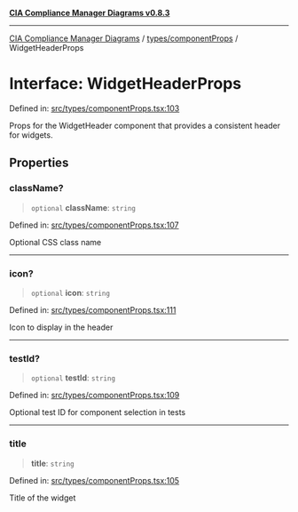 [**CIA Compliance Manager Diagrams v0.8.3**](../../../README.md)

***

[CIA Compliance Manager Diagrams](../../../modules.md) / [types/componentProps](../README.md) / WidgetHeaderProps

# Interface: WidgetHeaderProps

Defined in: [src/types/componentProps.tsx:103](https://github.com/Hack23/cia-compliance-manager/blob/368d5a1330a94df78d48c65d28962bd0f7cab363/src/types/componentProps.tsx#L103)

Props for the WidgetHeader component that provides a consistent header for widgets.

## Properties

### className?

> `optional` **className**: `string`

Defined in: [src/types/componentProps.tsx:107](https://github.com/Hack23/cia-compliance-manager/blob/368d5a1330a94df78d48c65d28962bd0f7cab363/src/types/componentProps.tsx#L107)

Optional CSS class name

***

### icon?

> `optional` **icon**: `string`

Defined in: [src/types/componentProps.tsx:111](https://github.com/Hack23/cia-compliance-manager/blob/368d5a1330a94df78d48c65d28962bd0f7cab363/src/types/componentProps.tsx#L111)

Icon to display in the header

***

### testId?

> `optional` **testId**: `string`

Defined in: [src/types/componentProps.tsx:109](https://github.com/Hack23/cia-compliance-manager/blob/368d5a1330a94df78d48c65d28962bd0f7cab363/src/types/componentProps.tsx#L109)

Optional test ID for component selection in tests

***

### title

> **title**: `string`

Defined in: [src/types/componentProps.tsx:105](https://github.com/Hack23/cia-compliance-manager/blob/368d5a1330a94df78d48c65d28962bd0f7cab363/src/types/componentProps.tsx#L105)

Title of the widget
